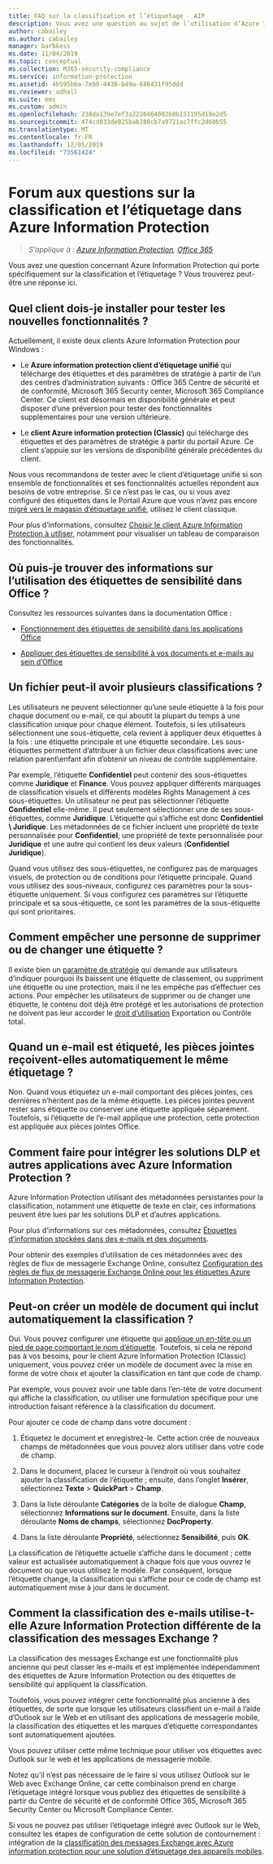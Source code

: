 ```yaml
---
title: FAQ sur la classification et l’étiquetage - AIP
description: Vous avez une question au sujet de l’utilisation d’Azure Information Protection pour la classification et l’étiquetage ? Vous trouverez peut-être une réponse ici.
author: cabailey
ms.author: cabailey
manager: barbkess
ms.date: 11/04/2019
ms.topic: conceptual
ms.collection: M365-security-compliance
ms.service: information-protection
ms.assetid: 4b595b6a-7eb0-4438-b49a-686431f95ddd
ms.reviewer: adhall
ms.suite: ems
ms.custom: admin
ms.openlocfilehash: 238da139e7ef3a2226464002b8b151195d18e2d5
ms.sourcegitcommit: 474cd033de025bab280cb7a9721ac7ffc2d60b55
ms.translationtype: MT
ms.contentlocale: fr-FR
ms.lasthandoff: 12/05/2019
ms.locfileid: "73561424"
---
```

# <a name="frequently-asked-questions-about-classification-and-labeling-in-azure-information-protection"></a>Forum aux questions sur la classification et l’étiquetage dans Azure Information Protection

>*S’applique à : [Azure Information Protection](https://azure.microsoft.com/pricing/details/information-protection), [Office 365](https://download.microsoft.com/download/E/C/F/ECF42E71-4EC0-48FF-AA00-577AC14D5B5C/Azure_Information_Protection_licensing_datasheet_EN-US.pdf)*

Vous avez une question concernant Azure Information Protection qui porte spécifiquement sur la classification et l’étiquetage ?  Vous trouverez peut-être une réponse ici. 

## <a name="which-client-do-i-install-for-testing-new-functionality"></a>Quel client dois-je installer pour tester les nouvelles fonctionnalités ?

Actuellement, il existe deux clients Azure Information Protection pour Windows : 

- Le **Azure information protection client d’étiquetage unifié** qui télécharge des étiquettes et des paramètres de stratégie à partir de l’un des centres d’administration suivants : Office 365 Centre de sécurité et de conformité, Microsoft 365 Security center, Microsoft 365 Compliance Center. Ce client est désormais en disponibilité générale et peut disposer d’une préversion pour tester des fonctionnalités supplémentaires pour une version ultérieure.

- Le **client Azure information protection (Classic)** qui télécharge des étiquettes et des paramètres de stratégie à partir du portail Azure. Ce client s’appuie sur les versions de disponibilité générale précédentes du client.

Nous vous recommandons de tester avec le client d’étiquetage unifié si son ensemble de fonctionnalités et ses fonctionnalités actuelles répondent aux besoins de votre entreprise. Si ce n’est pas le cas, ou si vous avez configuré des étiquettes dans le Portail Azure que vous n’avez pas encore [migré vers le magasin d’étiquetage unifié](configure-policy-migrate-labels.md), utilisez le client classique.

Pour plus d’informations, consultez [Choisir le client Azure Information Protection à utiliser](./rms-client/use-client.md#choose-which-labeling-client-to-use-for-windows-computers), notamment pour visualiser un tableau de comparaison des fonctionnalités.

## <a name="where-can-i-find-information-about-using-sensitivity-labels-in-office"></a>Où puis-je trouver des informations sur l’utilisation des étiquettes de sensibilité dans Office ?

Consultez les ressources suivantes dans la documentation Office :

- [Fonctionnement des étiquettes de sensibilité dans les applications Office](https://docs.microsoft.com/microsoft-365/compliance/sensitivity-labels-office-apps)

- [Appliquer des étiquettes de sensibilité à vos documents et e-mails au sein d’Office](https://support.office.com/article/Apply-sensitivity-labels-to-your-documents-and-email-within-Office-2f96e7cd-d5a4-403b-8bd7-4cc636bae0f9#ID0EBFAAA=Office_365)


## <a name="can-a-file-have-more-than-one-classification"></a>Un fichier peut-il avoir plusieurs classifications ?

Les utilisateurs ne peuvent sélectionner qu’une seule étiquette à la fois pour chaque document ou e-mail, ce qui aboutit la plupart du temps à une classification unique pour chaque élément. Toutefois, si les utilisateurs sélectionnent une sous-étiquette, cela revient à appliquer deux étiquettes à la fois : une étiquette principale et une étiquette secondaire. Les sous-étiquettes permettent d’attribuer à un fichier deux classifications avec une relation parent\enfant afin d’obtenir un niveau de contrôle supplémentaire.

Par exemple, l’étiquette **Confidentiel** peut contenir des sous-étiquettes comme **Juridique** et **Finance**. Vous pouvez appliquer différents marquages de classification visuels et différents modèles Rights Management à ces sous-étiquettes. Un utilisateur ne peut pas sélectionner l’étiquette **Confidentiel** elle-même. Il peut seulement sélectionner une de ses sous-étiquettes, comme **Juridique**. L’étiquette qui s’affiche est donc **Confidentiel \ Juridique**. Les métadonnées de ce fichier incluent une propriété de texte personnalisée pour **Confidentiel**, une propriété de texte personnalisée pour **Juridique** et une autre qui contient les deux valeurs (**Confidentiel Juridique**). 

Quand vous utilisez des sous-étiquettes, ne configurez pas de marquages visuels, de protection ou de conditions pour l’étiquette principale. Quand vous utilisez des sous-niveaux, configurez ces paramètres pour la sous-étiquette uniquement. Si vous configurez ces paramètres sur l’étiquette principale et sa sous-étiquette, ce sont les paramètres de la sous-étiquette qui sont prioritaires.

## <a name="how-do-i-prevent-somebody-from-removing-or-changing-a-label"></a>Comment empêcher une personne de supprimer ou de changer une étiquette ?

Il existe bien un [paramètre de stratégie](configure-policy-settings.md) qui demande aux utilisateurs d’indiquer pourquoi ils baissent une étiquette de classement, ou suppriment une étiquette ou une protection, mais il ne les empêche pas d’effectuer ces actions. Pour empêcher les utilisateurs de supprimer ou de changer une étiquette, le contenu doit déjà être protégé et les autorisations de protection ne doivent pas leur accorder le [droit d’utilisation](configure-usage-rights.md) Exportation ou Contrôle total. 

## <a name="when-an-email-is-labeled-do-any-attachments-automatically-get-the-same-labeling"></a>Quand un e-mail est étiqueté, les pièces jointes reçoivent-elles automatiquement le même étiquetage ?

Non. Quand vous étiquetez un e-mail comportant des pièces jointes, ces dernières n’héritent pas de la même étiquette. Les pièces jointes peuvent rester sans étiquette ou conserver une étiquette appliquée séparément. Toutefois, si l’étiquette de l’e-mail applique une protection, cette protection est appliquée aux pièces jointes Office.

## <a name="how-can-dlp-solutions-and-other-applications-integrate-with-azure-information-protection"></a>Comment faire pour intégrer les solutions DLP et autres applications avec Azure Information Protection ?

Azure Information Protection utilisant des métadonnées persistantes pour la classification, notamment une étiquette de texte en clair, ces informations peuvent être lues par les solutions DLP et d’autres applications. 

Pour plus d’informations sur ces métadonnées, consultez [Étiquettes d’information stockées dans des e-mails et des documents](configure-policy.md#label-information-stored-in-emails-and-documents).

Pour obtenir des exemples d’utilisation de ces métadonnées avec des règles de flux de messagerie Exchange Online, consultez [Configuration des règles de flux de messagerie Exchange Online pour les étiquettes Azure Information Protection](configure-exo-rules.md).

## <a name="can-i-create-a-document-template-that-automatically-includes-the-classification"></a>Peut-on créer un modèle de document qui inclut automatiquement la classification ?

Oui. Vous pouvez configurer une étiquette qui [applique un en-tête ou un pied de page comportant le nom d’étiquette](configure-policy-markings.md). Toutefois, si cela ne répond pas à vos besoins, pour le client Azure Information Protection (Classic) uniquement, vous pouvez créer un modèle de document avec la mise en forme de votre choix et ajouter la classification en tant que code de champ. 

Par exemple, vous pouvez avoir une table dans l’en-tête de votre document qui affiche la classification, ou utiliser une formulation spécifique pour une introduction faisant référence à la classification du document.

Pour ajouter ce code de champ dans votre document :

1. Étiquetez le document et enregistrez-le. Cette action crée de nouveaux champs de métadonnées que vous pouvez alors utiliser dans votre code de champ.

2. Dans le document, placez le curseur à l’endroit où vous souhaitez ajouter la classification de l’étiquette ; ensuite, dans l’onglet **Insérer**, sélectionnez **Texte** > **QuickPart** > **Champ**.

3. Dans la liste déroulante **Catégories** de la boîte de dialogue **Champ**, sélectionnez **Informations sur le document**. Ensuite, dans la liste déroulante **Noms de champs**, sélectionnez **DocProperty**.

4. Dans la liste déroulante **Propriété**, sélectionnez **Sensibilité**, puis **OK**.

La classification de l’étiquette actuelle s’affiche dans le document ; cette valeur est actualisée automatiquement à chaque fois que vous ouvrez le document ou que vous utilisez le modèle. Par conséquent, lorsque l’étiquette change, la classification qui s’affiche pour ce code de champ est automatiquement mise à jour dans le document.

## <a name="how-is-classification-for-emails-using-azure-information-protection-different-from-exchange-message-classification"></a>Comment la classification des e-mails utilise-t-elle Azure Information Protection différente de la classification des messages Exchange ?

La classification des messages Exchange est une fonctionnalité plus ancienne qui peut classer les e-mails et est implémentée indépendamment des étiquettes de Azure Information Protection ou des étiquettes de sensibilité qui appliquent la classification.

Toutefois, vous pouvez intégrer cette fonctionnalité plus ancienne à des étiquettes, de sorte que lorsque les utilisateurs classifient un e-mail à l’aide d’Outlook sur le Web et en utilisant des applications de messagerie mobile, la classification des étiquettes et les marques d’étiquette correspondantes sont automatiquement ajoutées.

Vous pouvez utiliser cette même technique pour utiliser vos étiquettes avec Outlook sur le web et les applications de messagerie mobile.

Notez qu’il n’est pas nécessaire de le faire si vous utilisez Outlook sur le Web avec Exchange Online, car cette combinaison prend en charge l’étiquetage intégré lorsque vous publiez des étiquettes de sensibilité à partir du Centre de sécurité et de conformité Office 365, Microsoft 365 Security Center ou Microsoft Compliance Center.

Si vous ne pouvez pas utiliser l’étiquetage intégré avec Outlook sur le Web, consultez les étapes de configuration de cette solution de contournement : intégration de la [classification des messages Exchange avec Azure information protection pour une solution d’étiquetage des appareils mobiles](./rms-client/client-admin-guide-customizations.md#integration-with-exchange-message-classification-for-a-mobile-device-labeling-solution).
